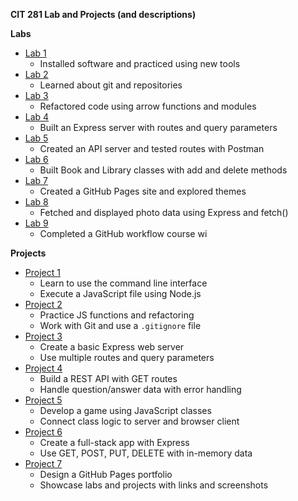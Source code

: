 **CIT 281 Lab and Projects (and descriptions)**

**Labs**
- [Lab 1](https://github.com/s1440/cit281-lab1)
  - Installed software and practiced using new tools  
- [Lab 2](https://github.com/s1440/cit281-lab2)
  - Learned about git and repositories  
- [Lab 3](https://github.com/s1440/cit281-lab3)
  - Refactored code using arrow functions and modules  
- [Lab 4](https://github.com/s1440/cit281-lab4)
  - Built an Express server with routes and query parameters  
- [Lab 5](https://github.com/s1440/cit281-lab5)
  - Created an API server and tested routes with Postman  
- [Lab 6](https://github.com/s1440/cit281-lab6)
  - Built Book and Library classes with add and delete methods  
- [Lab 7](https://github.com/s1440/cit281-lab7)
  - Created a GitHub Pages site and explored themes  
- [Lab 8](https://github.com/s1440/cit281-lab8)
  - Fetched and displayed photo data using Express and fetch()  
- [Lab 9](https://github.com/s1440/cit281-lab9)
  - Completed a GitHub workflow course wi


**Projects**
- [Project 1](https://github.com/s1440/cit281-p1)
  - Learn to use the command line interface  
  - Execute a JavaScript file using Node.js  
- [Project 2](https://github.com/s1440/cit281-p2)
  - Practice JS functions and refactoring  
  - Work with Git and use a `.gitignore` file  
- [Project 3](https://github.com/s1440/cit281-p3)
  - Create a basic Express web server  
  - Use multiple routes and query parameters  
- [Project 4](https://github.com/s1440/cit281-p4)
  - Build a REST API with GET routes  
  - Handle question/answer data with error handling  
- [Project 5](https://github.com/s1440/cit281-p5)
  - Develop a game using JavaScript classes  
  - Connect class logic to server and browser client  
- [Project 6](https://github.com/s1440/cit281-p6)
  - Create a full-stack app with Express  
  - Use GET, POST, PUT, DELETE with in-memory data  
- [Project 7](https://github.com/s1440/cit281-p7)
  - Design a GitHub Pages portfolio  
  - Showcase labs and projects with links and screenshots  
